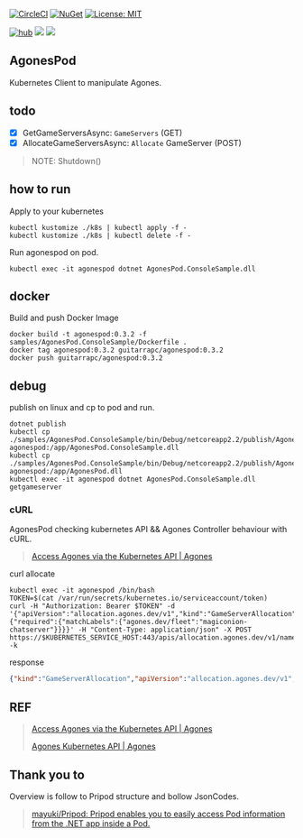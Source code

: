[![CircleCI](https://circleci.com/gh/guitarrapc/AgonesPod.svg?style=svg)](https://circleci.com/gh/guitarrapc/AgonesPod) [![NuGet](https://img.shields.io/nuget/v/agonespod.svg)](https://www.nuget.org/packages/agonespod) [![License: MIT](https://img.shields.io/badge/License-MIT-blue.svg)](LICENSE) 

[![hub](https://img.shields.io/docker/pulls/guitarrapc/agonespod.svg)](https://hub.docker.com/r/guitarrapc/agonespod/) [![](https://images.microbadger.com/badges/image/guitarrapc/agonespod.svg)](https://microbadger.com/images/guitarrapc/agonespod "Get your own image badge on microbadger.com") [![](https://images.microbadger.com/badges/version/guitarrapc/agonespod.svg)](https://microbadger.com/images/guitarrapc/agonespod "Get your own version badge on microbadger.com")

## AgonesPod

Kubernetes Client to manipulate Agones.

## todo

- [x] GetGameServersAsync: `GameServers` (GET)
- [x] AllocateGameServersAsync: `Allocate` GameServer (POST)

> NOTE: Shutdown()

## how to run

Apply to your kubernetes

```
kubectl kustomize ./k8s | kubectl apply -f -
kubectl kustomize ./k8s | kubectl delete -f -
```

Run agonespod on pod.

```
kubectl exec -it agonespod dotnet AgonesPod.ConsoleSample.dll
```

## docker

Build and push Docker Image

```
docker build -t agonespod:0.3.2 -f samples/AgonesPod.ConsoleSample/Dockerfile .
docker tag agonespod:0.3.2 guitarrapc/agonespod:0.3.2
docker push guitarrapc/agonespod:0.3.2
```

## debug

publish on linux and cp to pod and run.

```
dotnet publish
kubectl cp ./samples/AgonesPod.ConsoleSample/bin/Debug/netcoreapp2.2/publish/AgonesPod.ConsoleSample.dll agonespod:/app/AgonesPod.ConsoleSample.dll
kubectl cp ./samples/AgonesPod.ConsoleSample/bin/Debug/netcoreapp2.2/publish/AgonesPod.dll agonespod:/app/AgonesPod.dll
kubectl exec -it agonespod dotnet AgonesPod.ConsoleSample.dll getgameserver
```

### cURL

AgonesPod checking kubernetes API && Agones Controller behaviour with cURL.

> [Access Agones via the Kubernetes API \| Agones](https://agones.dev/site/docs/guides/access-api/)

curl allocate

```
kubectl exec -it agonespod /bin/bash
TOKEN=$(cat /var/run/secrets/kubernetes.io/serviceaccount/token)
curl -H "Authorization: Bearer $TOKEN" -d '{"apiVersion":"allocation.agones.dev/v1","kind":"GameServerAllocation","spec":{"required":{"matchLabels":{"agones.dev/fleet":"magiconion-chatserver"}}}}' -H "Content-Type: application/json" -X POST https://$KUBERNETES_SERVICE_HOST:443/apis/allocation.agones.dev/v1/namespaces/default/gameserverallocations -k
```

response

```json
{"kind":"GameServerAllocation","apiVersion":"allocation.agones.dev/v1","metadata":{"name":"simple-udp-btdzt-fn65w","namespace":"default","creationTimestamp":"2019-10-28T06:20:08Z"},"spec":{"multiClusterSetting":{"policySelector":{}},"required":{"matchLabels":{"agones.dev/fleet":"simple-udp"}},"scheduling":"Packed","metadata":{}},"status":{"state":"Allocated","gameServerName":"simple-udp-btdzt-fn65w","ports":[{"name":"default","port":7934}],"address":"192.168.65.3","nodeName":"docker-desktop"}}
```

## REF

> [Access Agones via the Kubernetes API \| Agones](https://agones.dev/site/docs/guides/access-api/)
> 
> [Agones Kubernetes API \| Agones](https://agones.dev/site/docs/reference/agones_crd_api_reference/)

## Thank you to

Overview is follow to Pripod structure and bollow JsonCodes.

> [mayuki/Pripod: Pripod enables you to easily access Pod information from the \.NET app inside a Pod\.](https://github.com/mayuki/Pripod)
